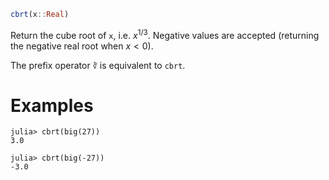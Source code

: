 ```julia
cbrt(x::Real)
```

Return the cube root of `x`, i.e. $x^{1/3}$. Negative values are accepted (returning the negative real root when $x < 0$).

The prefix operator `∛` is equivalent to `cbrt`.

# Examples

```jldoctest
julia> cbrt(big(27))
3.0

julia> cbrt(big(-27))
-3.0
```
